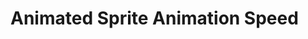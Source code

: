 # Animated Sprite Animation Speed

<demo mode="full" :background-alpha="0" src="./demo/animated-sprite-animation-speed.vue" />
